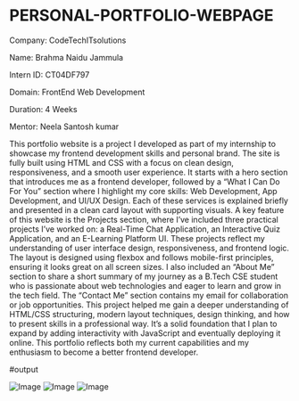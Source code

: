 # PERSONAL-PORTFOLIO-WEBPAGE

Company: CodeTechITsolutions

Name: Brahma Naidu Jammula

Intern ID: CT04DF797

Domain: FrontEnd Web Development

Duration: 4 Weeks

Mentor: Neela Santosh kumar

This portfolio website is a project I developed as part of my internship to showcase my frontend development skills and personal brand. The site is fully built using HTML and CSS with a focus on clean design, responsiveness, and a smooth user experience. It starts with a hero section that introduces me as a frontend developer, followed by a “What I Can Do For You” section where I highlight my core skills: Web Development, App Development, and UI/UX Design. Each of these services is explained briefly and presented in a clean card layout with supporting visuals. A key feature of this website is the Projects section, where I’ve included three practical projects I’ve worked on: a Real-Time Chat Application, an Interactive Quiz Application, and an E-Learning Platform UI. These projects reflect my understanding of user interface design, responsiveness, and frontend logic. The layout is designed using flexbox and follows mobile-first principles, ensuring it looks great on all screen sizes. I also included an “About Me” section to share a short summary of my journey as a B.Tech CSE student who is passionate about web technologies and eager to learn and grow in the tech field. The “Contact Me” section contains my email for collaboration or job opportunities. This project helped me gain a deeper understanding of HTML/CSS structuring, modern layout techniques, design thinking, and how to present skills in a professional way. It’s a solid foundation that I plan to expand by adding interactivity with JavaScript and eventually deploying it online. This portfolio reflects both my current capabilities and my enthusiasm to become a better frontend developer.

#output

![Image](https://github.com/user-attachments/assets/5bc73bd3-cc78-4ad2-80f7-e8243d87e706)
![Image](https://github.com/user-attachments/assets/3a41a6c0-aef9-4519-9f94-6ef41d0d4c0a)
![Image](https://github.com/user-attachments/assets/5d716502-495d-44f9-9a43-59d0f364011f)
